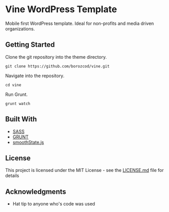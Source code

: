 # Vine WordPress Template

Mobile first WordPress template. Ideal for non-profits and media driven organizations.

## Getting Started

Clone the git repository into the theme directory.
```
git clone https://github.com/borozcod/vine.git
```
Navigate into the repository.
```
cd vine
```
Run Grunt.
```
grunt watch
```

## Built With

* [SASS](http://sass-lang.com/)
* [GRUNT](https://gruntjs.com/)
* [smoothState.js](https://github.com/miguel-perez/smoothState.js?files=1)

## License

This project is licensed under the MIT License - see the [LICENSE.md](https://github.com/borozcod/vine/blob/master/LICENSE) file for details

## Acknowledgments

* Hat tip to anyone who's code was used
